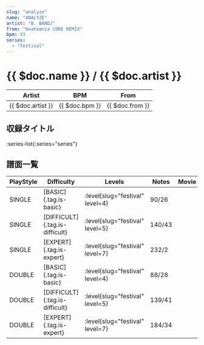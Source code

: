 ```yaml
---
slug: "analyze"
name: "ANALYZE"
artist: "B. BANDJ"
from: "beatmania CORE REMIX"
bpm: 93
series:
  - "festival"
---
```


# {{ $doc.name }} / {{ $doc.artist }}

|Artist|BPM|From|
|------|---|----|
|{{ $doc.artist }}|{{ $doc.bpm }}|{{ $doc.from }}|

## 収録タイトル

:series-list{:series="series"}

## 譜面一覧

|PlayStyle|Difficulty|Levels|Notes|Movie|
|---------|----------|------|-----|-----|
|SINGLE|[BASIC]{.tag.is-basic}|<div class="field is-grouped is-grouped-multiline"> :level{slug="festival" level=4}</div>|90/26||
|SINGLE|[DIFFICULT]{.tag.is-difficult}|<div class="field is-grouped is-grouped-multiline"> :level{slug="festival" level=5}</div>|140/43||
|SINGLE|[EXPERT]{.tag.is-expert}|<div class="field is-grouped is-grouped-multiline"> :level{slug="festival" level=7}</div>|232/2||
|DOUBLE|[BASIC]{.tag.is-basic}|<div class="field is-grouped is-grouped-multiline"> :level{slug="festival" level=4}</div>|88/28||
|DOUBLE|[DIFFICULT]{.tag.is-difficult}|<div class="field is-grouped is-grouped-multiline"> :level{slug="festival" level=5}</div>|139/41||
|DOUBLE|[EXPERT]{.tag.is-expert}|<div class="field is-grouped is-grouped-multiline"> :level{slug="festival" level=7}</div>|184/34||
